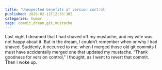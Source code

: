 ```yaml
---
title: 'Unexpected benefits of version control'
published: 2020-02-11T12:35:38Z
categories: humor
tags: commit,dream,git,mustache
---
```


<p>Last night I dreamed that I had shaved off my mustache, and my wife was not happy about it. But in the dream, I couldn’t remember when or why I had shaved. Suddenly, it occurred to me: when I merged those old git commits I must have accidentally merged one that updated my mustache. “Thank goodness for version control,” I thought, as I went to revert that commit. Then I woke up.</p>

